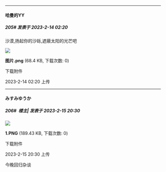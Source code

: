 
*****

####  哈曼的YY  
##### 205#       发表于 2023-2-14 02:20

沙漠,扬起你的沙砾,遮蔽太阳的光芒吧

<img src="https://img.saraba1st.com/forum/202302/14/022009ls1qj8dcgest38ed.png" referrerpolicy="no-referrer">

<strong>图片.png</strong> (68.4 KB, 下载次数: 0)

下载附件

2023-2-14 02:20 上传


*****

####  みすみゆうか  
##### 206#         楼主| 发表于 2023-2-15 20:30

<img src="https://img.saraba1st.com/forum/202302/15/203053wrh8ffrzida38ri4.png" referrerpolicy="no-referrer">

<strong>1.PNG</strong> (189.43 KB, 下载次数: 0)

下载附件

2023-2-15 20:30 上传

今晚回归杂谈

